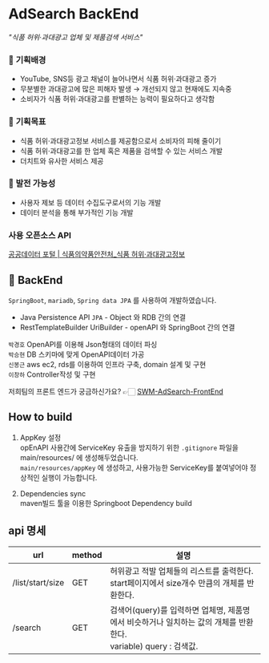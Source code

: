 # AdSearch BackEnd
*_"식품 허위·과대광고 업체 및 제품검색 서비스"_*

### 🚩 **기획배경**

- YouTube, SNS등 광고 채널이 늘어나면서 식품 허위·과대광고 증가
- 무분별한 과대광고에 많은 피해자 발생 → 개선되지 않고 현재에도 지속중
- 소비자가 식품 허위·과대광고를 판별하는 능력이 필요하다고 생각함

### 🚩 **기획목표**

- 식품 허위·과대광고정보 서비스를  제공함으로서 소비자의 피해 줄이기
- 식품 허위·과대광고를 한 업체 혹은 제품을 검색할 수 있는 서비스 개발
- 더치트와 유사한 서비스 제공

### 🚩 **발전 가능성**

- 사용자 제보 등 데이터 수집도구로서의 기능 개발
- 데이터 분석을 통해 부가적인 기능 개발

### 사용 오픈소스 API

[공공데이터 포털 | 식품의약품안전처_식품 허위·과대광고정보](https://www.data.go.kr/data/15058599/openapi.do)

## 👯 BackEnd

`SpringBoot`, `mariadb`, `Spring data JPA` 를 사용하여 개발하였습니다.  
- Java Persistence API `JPA`  - Object 와 RDB 간의 연결    
- RestTemplateBuilder UriBuilder - openAPI 와 SpringBoot 간의 연결    

`박경호` OpenAPI를 이용해 Json형태의 데이터 파싱  
`박승현` DB 스키마에 맞게 OpenAPI데이터 가공  
`신봉근` aws ec2, rds를 이용하여 인프라 구축, domain 설계 및 구현   
`이창하` Controller작성 및 구현  

저희팀의 프론트 엔드가 궁금하신가요? 👉🏻 [SWM-AdSearch-FrontEnd](https://github.com/swm-pgui/SWM-AdSearch-FrontEnd)

## How to build

1. AppKey 설정  
opEnAPI 사용간에 ServiceKey 유출을 방지하기 위한 `.gitignore` 파일을 main/resources/ 에 생성해두었습니다.   
`main/resources/appKey` 에 생성하고, 사용가능한 ServiceKey를 붙여넣어야 정상적인 실행이 가능합니다.  

2. Dependencies sync  
maven빌드 툴을 이용한 Springboot Dependency build
    
## api 명세 
|url|method|설명|
|------|---|---|
|/list/start/size|GET|허위광고 적발 업체들의 리스트를 출력한다. start페이지에서 size개수 만큼의 개체를 반환한다. |
|/search|GET|검색어(query)를 입력하면 업체명, 제품명에서 비슷하거나 일치하는 값의 개체를 반환한다.<br>variable) query : 검색값. |
